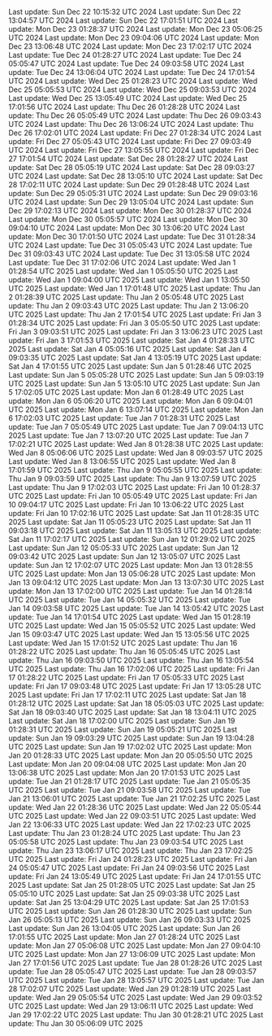 Last update: Sun Dec 22 10:15:32 UTC 2024
Last update: Sun Dec 22 13:04:57 UTC 2024
Last update: Sun Dec 22 17:01:51 UTC 2024
Last update: Mon Dec 23 01:28:37 UTC 2024
Last update: Mon Dec 23 05:06:25 UTC 2024
Last update: Mon Dec 23 09:04:06 UTC 2024
Last update: Mon Dec 23 13:06:48 UTC 2024
Last update: Mon Dec 23 17:02:17 UTC 2024
Last update: Tue Dec 24 01:28:27 UTC 2024
Last update: Tue Dec 24 05:05:47 UTC 2024
Last update: Tue Dec 24 09:03:58 UTC 2024
Last update: Tue Dec 24 13:06:04 UTC 2024
Last update: Tue Dec 24 17:01:54 UTC 2024
Last update: Wed Dec 25 01:28:23 UTC 2024
Last update: Wed Dec 25 05:05:53 UTC 2024
Last update: Wed Dec 25 09:03:53 UTC 2024
Last update: Wed Dec 25 13:05:49 UTC 2024
Last update: Wed Dec 25 17:01:56 UTC 2024
Last update: Thu Dec 26 01:28:28 UTC 2024
Last update: Thu Dec 26 05:05:49 UTC 2024
Last update: Thu Dec 26 09:03:43 UTC 2024
Last update: Thu Dec 26 13:06:24 UTC 2024
Last update: Thu Dec 26 17:02:01 UTC 2024
Last update: Fri Dec 27 01:28:34 UTC 2024
Last update: Fri Dec 27 05:05:43 UTC 2024
Last update: Fri Dec 27 09:03:49 UTC 2024
Last update: Fri Dec 27 13:05:55 UTC 2024
Last update: Fri Dec 27 17:01:54 UTC 2024
Last update: Sat Dec 28 01:28:27 UTC 2024
Last update: Sat Dec 28 05:05:19 UTC 2024
Last update: Sat Dec 28 09:03:27 UTC 2024
Last update: Sat Dec 28 13:05:10 UTC 2024
Last update: Sat Dec 28 17:02:11 UTC 2024
Last update: Sun Dec 29 01:28:48 UTC 2024
Last update: Sun Dec 29 05:05:31 UTC 2024
Last update: Sun Dec 29 09:03:16 UTC 2024
Last update: Sun Dec 29 13:05:04 UTC 2024
Last update: Sun Dec 29 17:02:13 UTC 2024
Last update: Mon Dec 30 01:28:37 UTC 2024
Last update: Mon Dec 30 05:05:57 UTC 2024
Last update: Mon Dec 30 09:04:10 UTC 2024
Last update: Mon Dec 30 13:06:20 UTC 2024
Last update: Mon Dec 30 17:01:50 UTC 2024
Last update: Tue Dec 31 01:28:34 UTC 2024
Last update: Tue Dec 31 05:05:43 UTC 2024
Last update: Tue Dec 31 09:03:43 UTC 2024
Last update: Tue Dec 31 13:05:58 UTC 2024
Last update: Tue Dec 31 17:02:06 UTC 2024
Last update: Wed Jan  1 01:28:54 UTC 2025
Last update: Wed Jan  1 05:05:50 UTC 2025
Last update: Wed Jan  1 09:04:00 UTC 2025
Last update: Wed Jan  1 13:05:50 UTC 2025
Last update: Wed Jan  1 17:01:48 UTC 2025
Last update: Thu Jan  2 01:28:39 UTC 2025
Last update: Thu Jan  2 05:05:48 UTC 2025
Last update: Thu Jan  2 09:03:43 UTC 2025
Last update: Thu Jan  2 13:06:20 UTC 2025
Last update: Thu Jan  2 17:01:54 UTC 2025
Last update: Fri Jan  3 01:28:34 UTC 2025
Last update: Fri Jan  3 05:05:50 UTC 2025
Last update: Fri Jan  3 09:03:51 UTC 2025
Last update: Fri Jan  3 13:06:23 UTC 2025
Last update: Fri Jan  3 17:01:53 UTC 2025
Last update: Sat Jan  4 01:28:33 UTC 2025
Last update: Sat Jan  4 05:05:16 UTC 2025
Last update: Sat Jan  4 09:03:35 UTC 2025
Last update: Sat Jan  4 13:05:19 UTC 2025
Last update: Sat Jan  4 17:01:55 UTC 2025
Last update: Sun Jan  5 01:28:46 UTC 2025
Last update: Sun Jan  5 05:05:28 UTC 2025
Last update: Sun Jan  5 09:03:19 UTC 2025
Last update: Sun Jan  5 13:05:10 UTC 2025
Last update: Sun Jan  5 17:02:05 UTC 2025
Last update: Mon Jan  6 01:28:49 UTC 2025
Last update: Mon Jan  6 05:06:20 UTC 2025
Last update: Mon Jan  6 09:04:01 UTC 2025
Last update: Mon Jan  6 13:07:14 UTC 2025
Last update: Mon Jan  6 17:02:03 UTC 2025
Last update: Tue Jan  7 01:28:31 UTC 2025
Last update: Tue Jan  7 05:05:49 UTC 2025
Last update: Tue Jan  7 09:04:13 UTC 2025
Last update: Tue Jan  7 13:07:20 UTC 2025
Last update: Tue Jan  7 17:02:21 UTC 2025
Last update: Wed Jan  8 01:28:38 UTC 2025
Last update: Wed Jan  8 05:06:06 UTC 2025
Last update: Wed Jan  8 09:03:57 UTC 2025
Last update: Wed Jan  8 13:06:55 UTC 2025
Last update: Wed Jan  8 17:01:59 UTC 2025
Last update: Thu Jan  9 05:05:55 UTC 2025
Last update: Thu Jan  9 09:03:59 UTC 2025
Last update: Thu Jan  9 13:07:59 UTC 2025
Last update: Thu Jan  9 17:02:03 UTC 2025
Last update: Fri Jan 10 01:28:37 UTC 2025
Last update: Fri Jan 10 05:05:49 UTC 2025
Last update: Fri Jan 10 09:04:17 UTC 2025
Last update: Fri Jan 10 13:06:22 UTC 2025
Last update: Fri Jan 10 17:02:16 UTC 2025
Last update: Sat Jan 11 01:28:35 UTC 2025
Last update: Sat Jan 11 05:05:23 UTC 2025
Last update: Sat Jan 11 09:03:18 UTC 2025
Last update: Sat Jan 11 13:05:13 UTC 2025
Last update: Sat Jan 11 17:02:17 UTC 2025
Last update: Sun Jan 12 01:29:02 UTC 2025
Last update: Sun Jan 12 05:05:33 UTC 2025
Last update: Sun Jan 12 09:03:42 UTC 2025
Last update: Sun Jan 12 13:05:07 UTC 2025
Last update: Sun Jan 12 17:02:07 UTC 2025
Last update: Mon Jan 13 01:28:55 UTC 2025
Last update: Mon Jan 13 05:06:28 UTC 2025
Last update: Mon Jan 13 09:04:12 UTC 2025
Last update: Mon Jan 13 13:07:30 UTC 2025
Last update: Mon Jan 13 17:02:00 UTC 2025
Last update: Tue Jan 14 01:28:14 UTC 2025
Last update: Tue Jan 14 05:05:32 UTC 2025
Last update: Tue Jan 14 09:03:58 UTC 2025
Last update: Tue Jan 14 13:05:42 UTC 2025
Last update: Tue Jan 14 17:01:54 UTC 2025
Last update: Wed Jan 15 01:28:19 UTC 2025
Last update: Wed Jan 15 05:05:52 UTC 2025
Last update: Wed Jan 15 09:03:47 UTC 2025
Last update: Wed Jan 15 13:05:56 UTC 2025
Last update: Wed Jan 15 17:01:52 UTC 2025
Last update: Thu Jan 16 01:28:22 UTC 2025
Last update: Thu Jan 16 05:05:45 UTC 2025
Last update: Thu Jan 16 09:03:50 UTC 2025
Last update: Thu Jan 16 13:05:54 UTC 2025
Last update: Thu Jan 16 17:02:06 UTC 2025
Last update: Fri Jan 17 01:28:22 UTC 2025
Last update: Fri Jan 17 05:05:33 UTC 2025
Last update: Fri Jan 17 09:03:48 UTC 2025
Last update: Fri Jan 17 13:05:28 UTC 2025
Last update: Fri Jan 17 17:02:11 UTC 2025
Last update: Sat Jan 18 01:28:12 UTC 2025
Last update: Sat Jan 18 05:05:03 UTC 2025
Last update: Sat Jan 18 09:03:40 UTC 2025
Last update: Sat Jan 18 13:04:11 UTC 2025
Last update: Sat Jan 18 17:02:00 UTC 2025
Last update: Sun Jan 19 01:28:31 UTC 2025
Last update: Sun Jan 19 05:05:21 UTC 2025
Last update: Sun Jan 19 09:03:29 UTC 2025
Last update: Sun Jan 19 13:04:28 UTC 2025
Last update: Sun Jan 19 17:02:02 UTC 2025
Last update: Mon Jan 20 01:28:33 UTC 2025
Last update: Mon Jan 20 05:05:50 UTC 2025
Last update: Mon Jan 20 09:04:08 UTC 2025
Last update: Mon Jan 20 13:06:38 UTC 2025
Last update: Mon Jan 20 17:01:53 UTC 2025
Last update: Tue Jan 21 01:28:17 UTC 2025
Last update: Tue Jan 21 05:05:35 UTC 2025
Last update: Tue Jan 21 09:03:58 UTC 2025
Last update: Tue Jan 21 13:06:01 UTC 2025
Last update: Tue Jan 21 17:02:25 UTC 2025
Last update: Wed Jan 22 01:28:36 UTC 2025
Last update: Wed Jan 22 05:05:44 UTC 2025
Last update: Wed Jan 22 09:03:51 UTC 2025
Last update: Wed Jan 22 13:06:33 UTC 2025
Last update: Wed Jan 22 17:02:23 UTC 2025
Last update: Thu Jan 23 01:28:24 UTC 2025
Last update: Thu Jan 23 05:05:58 UTC 2025
Last update: Thu Jan 23 09:03:54 UTC 2025
Last update: Thu Jan 23 13:06:17 UTC 2025
Last update: Thu Jan 23 17:02:25 UTC 2025
Last update: Fri Jan 24 01:28:23 UTC 2025
Last update: Fri Jan 24 05:05:47 UTC 2025
Last update: Fri Jan 24 09:03:56 UTC 2025
Last update: Fri Jan 24 13:05:49 UTC 2025
Last update: Fri Jan 24 17:01:55 UTC 2025
Last update: Sat Jan 25 01:28:05 UTC 2025
Last update: Sat Jan 25 05:05:10 UTC 2025
Last update: Sat Jan 25 09:03:38 UTC 2025
Last update: Sat Jan 25 13:04:29 UTC 2025
Last update: Sat Jan 25 17:01:53 UTC 2025
Last update: Sun Jan 26 01:28:30 UTC 2025
Last update: Sun Jan 26 05:05:13 UTC 2025
Last update: Sun Jan 26 09:03:33 UTC 2025
Last update: Sun Jan 26 13:04:05 UTC 2025
Last update: Sun Jan 26 17:01:55 UTC 2025
Last update: Mon Jan 27 01:28:24 UTC 2025
Last update: Mon Jan 27 05:06:08 UTC 2025
Last update: Mon Jan 27 09:04:10 UTC 2025
Last update: Mon Jan 27 13:06:09 UTC 2025
Last update: Mon Jan 27 17:01:56 UTC 2025
Last update: Tue Jan 28 01:28:26 UTC 2025
Last update: Tue Jan 28 05:05:47 UTC 2025
Last update: Tue Jan 28 09:03:57 UTC 2025
Last update: Tue Jan 28 13:05:57 UTC 2025
Last update: Tue Jan 28 17:02:07 UTC 2025
Last update: Wed Jan 29 01:28:19 UTC 2025
Last update: Wed Jan 29 05:05:54 UTC 2025
Last update: Wed Jan 29 09:03:52 UTC 2025
Last update: Wed Jan 29 13:06:11 UTC 2025
Last update: Wed Jan 29 17:02:22 UTC 2025
Last update: Thu Jan 30 01:28:21 UTC 2025
Last update: Thu Jan 30 05:06:09 UTC 2025
